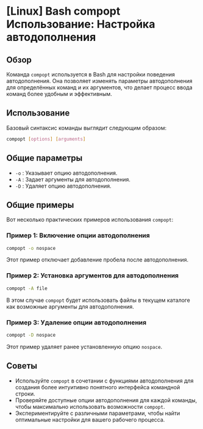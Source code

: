 # [Linux] Bash compopt Использование: Настройка автодополнения

## Обзор
Команда `compopt` используется в Bash для настройки поведения автодополнения. Она позволяет изменять параметры автодополнения для определённых команд и их аргументов, что делает процесс ввода команд более удобным и эффективным.

## Использование
Базовый синтаксис команды выглядит следующим образом:

```bash
compopt [options] [arguments]
```

## Общие параметры
- `-o` : Указывает опцию автодополнения.
- `-A` : Задает аргументы для автодополнения.
- `-D` : Удаляет опцию автодополнения.

## Общие примеры
Вот несколько практических примеров использования `compopt`:

### Пример 1: Включение опции автодополнения
```bash
compopt -o nospace
```
Этот пример отключает добавление пробела после автодополнения.

### Пример 2: Установка аргументов для автодополнения
```bash
compopt -A file
```
В этом случае `compopt` будет использовать файлы в текущем каталоге как возможные аргументы для автодополнения.

### Пример 3: Удаление опции автодополнения
```bash
compopt -D nospace
```
Этот пример удаляет ранее установленную опцию `nospace`.

## Советы
- Используйте `compopt` в сочетании с функциями автодополнения для создания более интуитивно понятного интерфейса командной строки.
- Проверяйте доступные опции автодополнения для каждой команды, чтобы максимально использовать возможности `compopt`.
- Экспериментируйте с различными параметрами, чтобы найти оптимальные настройки для вашего рабочего процесса.